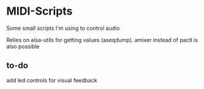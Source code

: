 # MIDI-Scripts
Some small scripts I'm using to control audio

Relies on alsa-utils for getting values (aseqdump).
amixer instead of pactl is also possible

## to-do
add led controls for visual feedback
